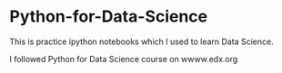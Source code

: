 # Python-for-Data-Science
This is practice ipython notebooks which I used to learn Data Science.

I followed Python for Data Science course on wwww.edx.org
